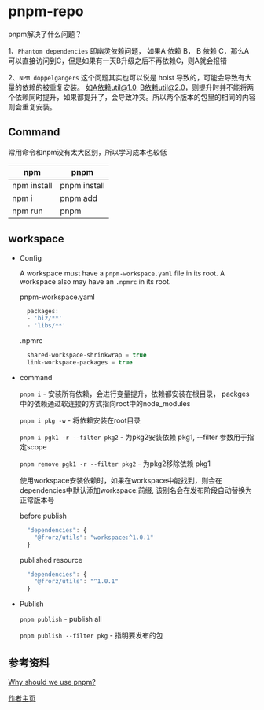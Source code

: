 # pnpm-repo
pnpm解决了什么问题？

1、`Phantom dependencies` 即幽灵依赖问题， 如果A 依赖 B， B 依赖 C，那么A可以直接访问到C，但是如果有一天B升级之后不再依赖C，则A就会报错

2、`NPM doppelgangers` 这个问题其实也可以说是 hoist 导致的，可能会导致有大量的依赖的被重复安装。 如A依赖util@1.0, B依赖util@2.0，则提升时并不能将两个依赖同时提升，如果都提升了，会导致冲突。所以两个版本的包里的相同的内容则会重复安装。


## Command

常用命令和npm没有太大区别，所以学习成本也较低

| npm | pnpm |
| ------ | ------ |
| npm install | pnpm install |
| npm i <pkg> | pnpm add <pkg> |
| npm run <cmd> | pnpm <cmd> |

## workspace

- Config

  A workspace must have a `pnpm-workspace.yaml` file in its root. A workspace also may have an `.npmrc` in its root.

  pnpm-workspace.yaml

  ```js
    packages:
    - 'biz/**'
    - 'libs/**'
  ```

  .npmrc

  ```js
    shared-workspace-shrinkwrap = true
    link-workspace-packages = true
  ```

- command

  `pnpm i` - 安装所有依赖，会进行变量提升，依赖都安装在根目录， packges中的依赖通过软连接的方式指向root中的node_modules

  `pnpm i pkg -w` - 将依赖安装在root目录
  
  `pnpm i pgk1 -r --filter pkg2` - 为pkg2安装依赖 pkg1, --filter 参数用于指定scope

  `pnpm remove pgk1 -r --filter pkg2` - 为pkg2移除依赖 pkg1

  
  使用workspace安装依赖时，如果在workspace中能找到，则会在dependencies中默认添加workspace:前缀, 该别名会在发布阶段自动替换为正常版本号

  before publish

  ```js
    "dependencies": {
      "@frorz/utils": "workspace:^1.0.1"
    }
  ```

  published resource

  ```js
    "dependencies": {
      "@frorz/utils": "^1.0.1"
    }
  ```

- Publish

  `pnpm publish` - publish all

  `pnpm publish --filter pkg` - 指明要发布的包


## 参考资料

[Why should we use pnpm?](https://medium.com/pnpm/why-should-we-use-pnpm-75ca4bfe7d93)

[作者主页](https://medium.com/@zoltankochan)




